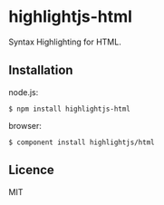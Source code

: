 # highlightjs-html

Syntax Highlighting for HTML.

## Installation

node.js:

```
$ npm install highlightjs-html
```

browser:

```
$ component install highlightjs/html
```

## Licence

MIT